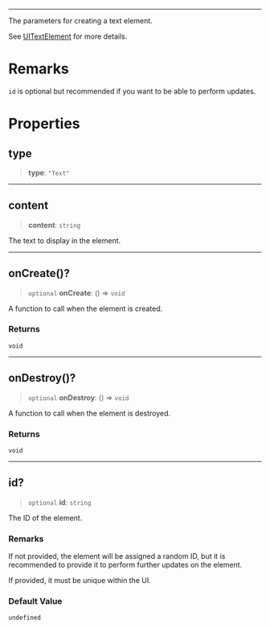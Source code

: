 ***

The parameters for creating a text element.

See [UITextElement](UITextElement.md) for more details.

# Remarks

`id` is optional but recommended if you want to be able to perform updates.

# Properties

## type

> **type**: `"Text"`

***

## content

> **content**: `string`

The text to display in the element.

***

## onCreate()?

> `optional` **onCreate**: () => `void`

A function to call when the element is created.

### Returns

`void`

***

## onDestroy()?

> `optional` **onDestroy**: () => `void`

A function to call when the element is destroyed.

### Returns

`void`

***

## id?

> `optional` **id**: `string`

The ID of the element.

### Remarks

If not provided, the element will be assigned a random ID, but it is recommended to provide it
to perform further updates on the element.

If provided, it must be unique within the UI.

### Default Value

`undefined`
